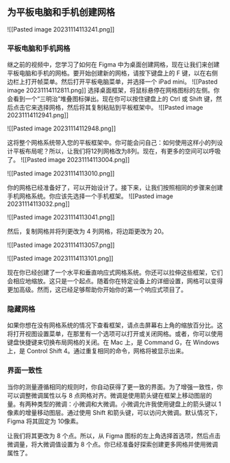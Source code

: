 ## 为平板电脑和手机创建网格


![[Pasted image 20231114113241.png]]


### 平板电脑和手机网格
继之前的视频中，您学习了如何在 Figma 中为桌面创建网格，现在让我们来创建平板电脑和手机的网格。要开始创建新的网格，请按下键盘上的 F 键，以在右侧边栏上打开帧菜单。然后打开平板电脑菜单，并选择一个 iPad mini。
![[Pasted image 20231114112811.png]]
选择桌面框架，将鼠标悬停在网格图标的左侧。你会看到一个“三明治”堆叠图标弹出。现在你可以按住键盘上的 Ctrl 或 Shift 键，然后点击它来选择网格，然后将其复制粘贴到平板框架中。
![[Pasted image 20231114112941.png]]

![[Pasted image 20231114112948.png]]


这将整个网格系统带入您的平板框架中。你可能会问自己：如何使用这样小的列设计平板布局呢？所以，让我们将12列网格改为8列。现在，有更多的空间可以呼吸了。
![[Pasted image 20231114113004.png]]

![[Pasted image 20231114113010.png]]

你的网格已经准备好了，可以开始设计了。接下来，让我们按照相同的步骤来创建手机网格系统。你应该先选择一个手机框架。
![[Pasted image 20231114113032.png]]

![[Pasted image 20231114113041.png]]

然后，复制网格并将列更改为 4 列网格，将边距更改为 20。

![[Pasted image 20231114113057.png]]

![[Pasted image 20231114113101.png]]

现在你已经创建了一个水平和垂直响应式网格系统。你还可以拉伸这些框架，它们会相应地缩放。这只是一个起点。随着你在特定设备上的详细设置，网格可以变得更加高级。然而，这已经足够帮助你开始你的第一个响应式项目了。

### 隐藏网格
如果你想在没有网格系统的情况下查看框架，请点击屏幕右上角的缩放百分比。这将打开视图设置菜单，在那里有一个选项可以打开或关闭网格。或者，你可以使用键盘快捷键来切换布局网格的关闭。在 Mac 上，是 Command G，在 Windows 上，是 Control Shift 4。通过重复相同的命令，网格将被显示出来。

### 界面一致性
当你的测量遵循相同的规则时，你自动获得了更一致的界面。为了增强一致性，你可以调整微调属性以与 8 点网格对齐。微调是使用箭头键在框架上移动图层的量。有两种类型的微调：小微调和大微调。小微调允许我使用键盘上的箭头键以 1 像素的增量移动图层。通过使用 Shift 和箭头键，可以访问大微调。默认情况下，Figma 将其固定为 10像素。

让我们将其更改为 8 个点。所以，从 Figma 图标的左上角选择首选项，然后点击微调量，将大微调值设置为 8 个点。你已经准备好探索创建更多网格并使用微调属性了。